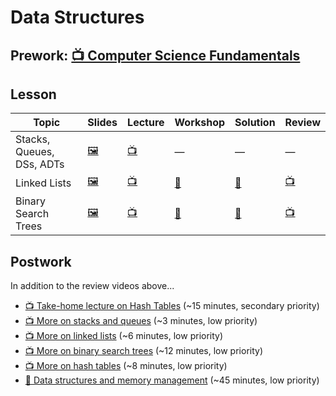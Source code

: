 # Data Structures

## Prework: [📺 Computer Science Fundamentals](https://youtu.be/5pmSAEeMsfo)

## Lesson

Topic | Slides | Lecture | Workshop | Solution | Review
------|---------|--------|----------|----------|-------
Stacks, Queues, DSs, ADTs | [🖼️][ds-1a] | [📺][ds-1b] | — | — | —
Linked Lists | [🖼️][ds-2a] | [📺][ds-2b] | [🤝][ds-2c] | [👾][ds-2d] | [📺][ds-2e]
Binary Search Trees | [🖼️][ds-3a] | [📺][ds-3b] | [🤝][ds-3c] | [👾][ds-3d] | [📺][ds-3e]

## Postwork

In addition to the review videos above...

- [📺 Take-home lecture on Hash Tables](https://youtu.be/_ly0_BpLJdk) (~15 minutes, secondary priority)
- [📺 More on stacks and queues](https://youtu.be/6QS_Cup1YoI) (~3 minutes, low priority)
- [📺 More on linked lists](https://youtu.be/LOHBGyK3Hbs) (~6 minutes, low priority)
- [📺 More on binary search trees](https://youtu.be/D5SrAga1pno) (~12 minutes, low priority)
- [📺 More on hash tables](https://youtu.be/h2d9b_nEzoA) (~8 minutes, low priority)
- [📖 Data structures and memory management](https://www.interviewcake.com/article/python/data-structures-coding-interview) (~45 minutes, low priority)

[ds-1a]: 1-stacks-and-queues/Stacks%20and%20Queues.pdf
[ds-1b]: https://youtu.be/5HK1a6XJ-MU

[ds-2a]: 2-linked-lists/Linked%20Lists.pdf
[ds-2b]: https://youtu.be/VpmJ13x5SJo
[ds-2c]: https://learn.fullstackacademy.com/workshop/5a4be03fe3fbeb000409089d/landing
[ds-2d]: 2-linked-lists/PairExercise.LinkedList
[ds-2e]: https://www.youtube.com/playlist?list=PLx0iOsdUOUmmR3kE0iA2eIYNS_beMg8ti

[ds-3a]: 3-binary-search-trees/Binary%20Search%20Trees.pdf
[ds-3b]: https://youtu.be/a7brI0_a6Ts
[ds-3c]: https://learn.fullstackacademy.com/workshop/5a4beca71e7a03000474c9fa/landing
[ds-3d]: 3-binary-search-trees/PairExercise.BinarySearchTree
[ds-3e]: https://www.youtube.com/playlist?list=PLx0iOsdUOUmkvOhyAm1NUJ023D8PyaD-B
